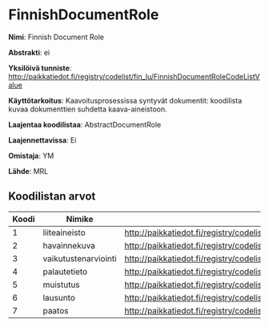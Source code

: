 # FinnishDocumentRole

**Nimi**: Finnish Document Role

**Abstrakti**: ei

**Yksilöivä tunniste**: http://paikkatiedot.fi/registry/codelist/fin_lu/FinnishDocumentRoleCodeListValue

**Käyttötarkoitus**: Kaavoitusprosessissa syntyvät dokumentit: koodilista kuvaa dokumenttien suhdetta kaava-aineistoon.

**Laajentaa koodilistaa**: AbstractDocumentRole

**Laajennettavissa**: Ei

**Omistaja**: YM

**Lähde**: MRL

## Koodilistan arvot

Koodi     | Nimike           | Tunniste
-----------|------------------|------------
 1       | liiteaineisto   | http://paikkatiedot.fi/registry/codelist/fin_lu/FinnishDocumentRoleCodeListValue/1
 2       | havainnekuva   | http://paikkatiedot.fi/registry/codelist/fin_lu/FinnishDocumentRoleCodeListValue/2
 3       | vaikutustenarviointi   | http://paikkatiedot.fi/registry/codelist/fin_lu/FinnishDocumentRoleCodeListValue/3
 4       | palautetieto   | http://paikkatiedot.fi/registry/codelist/fin_lu/FinnishDocumentRoleCodeListValue/4
 5       | muistutus   | http://paikkatiedot.fi/registry/codelist/fin_lu/FinnishDocumentRoleCodeListValue/5
 6       | lausunto   | http://paikkatiedot.fi/registry/codelist/fin_lu/FinnishDocumentRoleCodeListValue/6
 7       | paatos   | http://paikkatiedot.fi/registry/codelist/fin_lu/FinnishDocumentRoleCodeListValue/7
 
